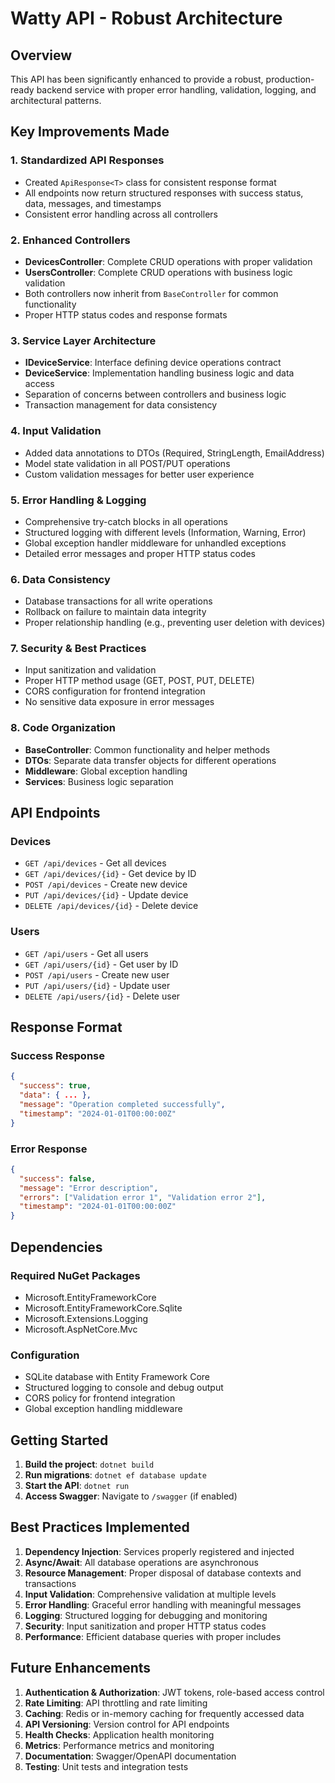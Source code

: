 # Watty API - Robust Architecture

## Overview
This API has been significantly enhanced to provide a robust, production-ready backend service with proper error handling, validation, logging, and architectural patterns.

## Key Improvements Made

### 1. **Standardized API Responses**
- Created `ApiResponse<T>` class for consistent response format
- All endpoints now return structured responses with success status, data, messages, and timestamps
- Consistent error handling across all controllers

### 2. **Enhanced Controllers**
- **DevicesController**: Complete CRUD operations with proper validation
- **UsersController**: Complete CRUD operations with business logic validation
- Both controllers now inherit from `BaseController` for common functionality
- Proper HTTP status codes and response formats

### 3. **Service Layer Architecture**
- **IDeviceService**: Interface defining device operations contract
- **DeviceService**: Implementation handling business logic and data access
- Separation of concerns between controllers and business logic
- Transaction management for data consistency

### 4. **Input Validation**
- Added data annotations to DTOs (Required, StringLength, EmailAddress)
- Model state validation in all POST/PUT operations
- Custom validation messages for better user experience

### 5. **Error Handling & Logging**
- Comprehensive try-catch blocks in all operations
- Structured logging with different levels (Information, Warning, Error)
- Global exception handler middleware for unhandled exceptions
- Detailed error messages and proper HTTP status codes

### 6. **Data Consistency**
- Database transactions for all write operations
- Rollback on failure to maintain data integrity
- Proper relationship handling (e.g., preventing user deletion with devices)

### 7. **Security & Best Practices**
- Input sanitization and validation
- Proper HTTP method usage (GET, POST, PUT, DELETE)
- CORS configuration for frontend integration
- No sensitive data exposure in error messages

### 8. **Code Organization**
- **BaseController**: Common functionality and helper methods
- **DTOs**: Separate data transfer objects for different operations
- **Middleware**: Global exception handling
- **Services**: Business logic separation

## API Endpoints

### Devices
- `GET /api/devices` - Get all devices
- `GET /api/devices/{id}` - Get device by ID
- `POST /api/devices` - Create new device
- `PUT /api/devices/{id}` - Update device
- `DELETE /api/devices/{id}` - Delete device

### Users
- `GET /api/users` - Get all users
- `GET /api/users/{id}` - Get user by ID
- `POST /api/users` - Create new user
- `PUT /api/users/{id}` - Update user
- `DELETE /api/users/{id}` - Delete user

## Response Format

### Success Response
```json
{
  "success": true,
  "data": { ... },
  "message": "Operation completed successfully",
  "timestamp": "2024-01-01T00:00:00Z"
}
```

### Error Response
```json
{
  "success": false,
  "message": "Error description",
  "errors": ["Validation error 1", "Validation error 2"],
  "timestamp": "2024-01-01T00:00:00Z"
}
```

## Dependencies

### Required NuGet Packages
- Microsoft.EntityFrameworkCore
- Microsoft.EntityFrameworkCore.Sqlite
- Microsoft.Extensions.Logging
- Microsoft.AspNetCore.Mvc

### Configuration
- SQLite database with Entity Framework Core
- Structured logging to console and debug output
- CORS policy for frontend integration
- Global exception handling middleware

## Getting Started

1. **Build the project**: `dotnet build`
2. **Run migrations**: `dotnet ef database update`
3. **Start the API**: `dotnet run`
4. **Access Swagger**: Navigate to `/swagger` (if enabled)

## Best Practices Implemented

1. **Dependency Injection**: Services properly registered and injected
2. **Async/Await**: All database operations are asynchronous
3. **Resource Management**: Proper disposal of database contexts and transactions
4. **Input Validation**: Comprehensive validation at multiple levels
5. **Error Handling**: Graceful error handling with meaningful messages
6. **Logging**: Structured logging for debugging and monitoring
7. **Security**: Input sanitization and proper HTTP status codes
8. **Performance**: Efficient database queries with proper includes

## Future Enhancements

1. **Authentication & Authorization**: JWT tokens, role-based access control
2. **Rate Limiting**: API throttling and rate limiting
3. **Caching**: Redis or in-memory caching for frequently accessed data
4. **API Versioning**: Version control for API endpoints
5. **Health Checks**: Application health monitoring
6. **Metrics**: Performance metrics and monitoring
7. **Documentation**: Swagger/OpenAPI documentation
8. **Testing**: Unit tests and integration tests

